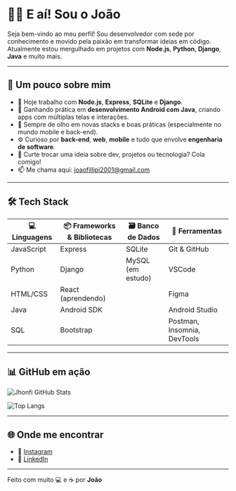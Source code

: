 # 👨‍💻 E aí! Sou o **João**

Seja bem-vindo ao meu perfil! Sou desenvolvedor com sede por conhecimento e movido pela paixão em transformar ideias em código. Atualmente estou mergulhado em projetos com **Node.js**, **Python**, **Django**, **Java** e muito mais.

---

## 🚀 Um pouco sobre mim

- 💼 Hoje trabalho com **Node.js**, **Express**, **SQLite** e **Django**.
- 📱 Ganhando prática em **desenvolvimento Android com Java**, criando apps com múltiplas telas e interações.
- 🧠 Sempre de olho em novas stacks e boas práticas (especialmente no mundo mobile e back-end).
- ⚙️ Curioso por **back-end**, **web**, **mobile** e tudo que envolve **engenharia de software**.
- 💬 Curte trocar uma ideia sobre dev, projetos ou tecnologia? Cola comigo!
- 📫 Me chama aqui: [joaofillipi2001@gmail.com](mailto:joaofillipi2001@gmail.com)

---

## 🛠️ Tech Stack

| 💻 Linguagens | 📦 Frameworks & Bibliotecas | 🗃️ Banco de Dados | 🧰 Ferramentas |
|--------------|------------------------------|-------------------|----------------|
| JavaScript   | Express                      | SQLite            | Git & GitHub   |
| Python       | Django                       | MySQL (em estudo) | VSCode         |
| HTML/CSS     | React (aprendendo)           |                   | Figma          |
| Java         | Android SDK                  |                   | Android Studio |
| SQL          | Bootstrap         |                              | Postman, Insomnia, DevTools |

---

## 📊 GitHub em ação

![Jhonfi GitHub Stats](https://github-readme-stats.vercel.app/api?username=jhonfi&show_icons=true&theme=tokyonight&count_private=true)

![Top Langs](https://github-readme-stats.vercel.app/api/top-langs/?username=jhonfi&layout=compact&theme=tokyonight)

---

## 🌐 Onde me encontrar

- 📸 [Instagram](https://www.instagram.com/joaofillipej/?next=%2F)
- 💼 [LinkedIn](https://www.linkedin.com/in/jo%C3%A3o-filipe-09aa84303/)

---

Feito com muito 💻 e ☕ por **João**
